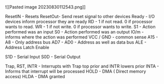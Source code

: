 ![[Pasted image 20230830112543.png]]

ResetIN - Resets
ResetOut- Send reset signal to other devices
Ready - I/O devices inform processor they are ready
RD - 1 if not read. 0 if processor wants to read.
WR - 1 if not write. 0 if processor wants to write.
S1 - Action performed was an input
S0 - Action performed was an output
IO/m - informs where the action was performed
VCC / GND - common sense
A15 - A8 - Only address bus
AD7 - AD0 - Address as well as data bus
ALE - Address Latch Enable

S1D - Serial Input
S0D - Serial Output

Trap, RST, INTR - Interrupts with Trap top prior and INTR lowers prior
INTA - Informs that interrupt will be processed
HOLD - DMA ( Direct memory access)
HLDA - DMA granted